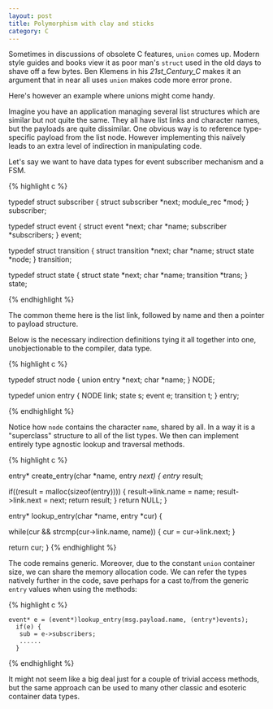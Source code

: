```yaml
---
layout: post
title: Polymorphism with clay and sticks
category: C
---
```


Sometimes in discussions of obsolete C features, `union` comes up. Modern style guides and books view it as poor man's `struct` used in the old days to shave off a few bytes. Ben Klemens in his _21st_Century_C_ makes it an argument that in near all uses `union` makes code more error prone.

Here's however an example where unions might come handy.

Imagine you have an application managing several list structures which are similar but not quite the same. They all have list links and character names, but the payloads are quite dissimilar. One obvious way is to reference type-specific payload from the list node. However implementing this naïvely leads to an extra level of indirection in manipulating code.

Let's say we want to have data types for event subscriber mechanism and a FSM. 

{% highlight c %}

typedef struct subscriber {
  struct subscriber *next;
  module_rec *mod;
} subscriber;

typedef struct event {
  struct event *next;
  char *name;
  subscriber *subscribers;
} event;

typedef struct transition {
  struct transition *next;
  char *name;
  struct state *node;
} transition;

typedef struct state {
  struct state *next;
  char *name;
  transition *trans;
} state;

{% endhighlight %}

The common theme here is the list link, followed by name and then a pointer to payload structure.

Below is the necessary indirection definitions tying it all together into one, unobjectionable to the compiler, data type.

{% highlight c %}

typedef struct node {
  union entry *next;
  char *name;
} NODE;

typedef union entry {
  NODE link;
  state s;
  event e;
  transition t;
} entry;

{% endhighlight %}

Notice how `node` contains the character `name`, shared by all. In a way it is a "superclass" structure to all of the list types. We then can implement entirely type agnostic lookup and traversal methods.

{% highlight c %}

entry* create_entry(char *name, entry *next)
{
  entry* result;

  if((result = malloc(sizeof(entry)))) {
    result->link.name = name;
	result->link.next = next;
    return result;
  }
  return NULL;
}

entry* lookup_entry(char *name, entry *cur)
{
  
  while(cur && strcmp(cur->link.name, name)) {
    cur = cur->link.next;
  }

  return cur;
}
{% endhighlight %}

The code remains generic. Moreover, due to the constant `union` container size, we can share the memory allocation code. We can refer the types natively further in the code, save perhaps for a cast to/from the generic `entry` values when using the methods:

{% highlight c %}

    event* e = (event*)lookup_entry(msg.payload.name, (entry*)events);
      if(e) {
	   sub = e->subscribers;
	   ......
      }
	  
{% endhighlight %}

It might not seem like a big deal just for a couple of trivial access methods, but the same approach can be used to many other classic and esoteric container data types.
